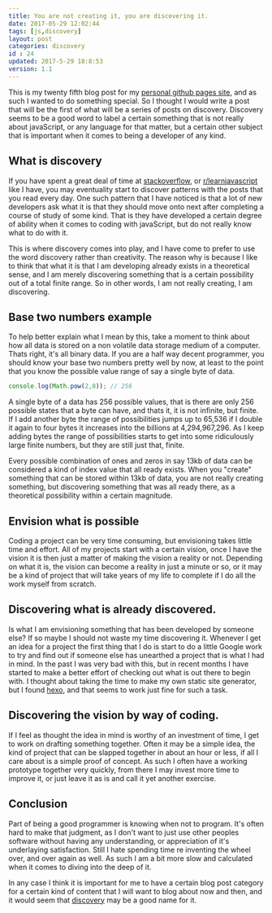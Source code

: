 ```yaml
---
title: You are not creating it, you are discovering it.
date: 2017-05-29 12:02:44
tags: [js,discovery]
layout: post
categories: discovery
id : 24
updated: 2017-5-29 18:8:53
version: 1.1
---
```


This is my twenty fifth blog post for my [personal github pages site](https://dustinpfister.github.io/), and as such I wanted to do something special. So I thought I would write a post that will be the first of what will be a series of posts on discovery. Discovery seems to be a good word to label a certain something that is not really about javaScript, or any language for that matter, but a certain other subject that is important when it comes to being a developer of any kind.

<!-- more -->

## What is discovery

If you have spent a great deal of time at [stackoverflow](https://stackoverflow.com/questions/tagged/javascript), or [r/learnjavascript](https://www.reddit.com/r/learnjavascript/) like I have, you may eventuality start to discover patterns with the posts that you read every day. One such pattern that I have noticed is that a lot of new developers ask what it is that they should move onto next after completing a course of study of some kind. That is they have developed a certain degree of ability when it comes to coding with javaScript, but do not really know what to do with it.

This is where discovery comes into play, and I have come to prefer to use the word discovery rather than creativity. The reason why is because I like to think that what it is that I am developing already exists in a theoretical sense, and I am merely discovering something that is a certain possibility out of a total finite range. So in other words, I am not really creating, I am discovering.

## Base two numbers example

To help better explain what I mean by this, take a moment to think about how all data is stored on a non volatile data storage medium of a computer. Thats right, it's all binary data. If you are a half way decent programmer, you should know your base two numbers pretty well by now, at least to the point that you know the possible value range of say a single byte of data.

```js
console.log(Math.pow(2,8)); // 256
```

A single byte of a data has 256 possible values, that is there are only 256 possible states that a byte can have, and thats it, it is not infinite, but finite. If I add another byte the range of possibilities jumps up to 65,536 if I double it again to four bytes it increases into the billions at 4,294,967,296. As I keep adding bytes the range of possibilities starts to get into some ridiculously large finite numbers, but they are still just that, finite. 

Every possible combination of ones and zeros in say 13kb of data can be considered a kind of index value that all ready exists. When you "create" something that can be stored within 13kb of data, you are not really creating something, but discovering something that was all ready there, as a theoretical possibility within a certain magnitude.

## Envision what is possible

Coding a project can be very time consuming, but envisioning takes little time and effort. All of my projects start with a certain vision, once I have the vision it is then just a matter of making the vision a reality or not. Depending on what it is, the vision can become a reality in just a minute or so, or it may be a kind of project that will take years of my life to complete if I do all the work myself from scratch.

## Discovering what is already discovered.

Is what I am envisioning something that has been developed by someone else? If so maybe I should not waste my time discovering it. Whenever I get an idea for a project the first thing that I do is start to do a little Google work to try and find out if someone else has unearthed a project that is what I had in mind. In the past I was very bad with this, but in recent months I have started to make a better effort of checking out what is out there to begin with. I thought about taking the time to make my own static site generator, but I found [hexo](https://hexo.io/), and that seems to work just fine for such a task.

## Discovering the vision by way of coding.

If I feel as thought the idea in mind is worthy of an investment of time, I get to work on drafting something together. Often it may be a simple idea, the kind of project that can be slapped together in about an hour or less, if all I care about is a simple proof of concept. As such I often have a working prototype together very quickly, from there I may invest more time to improve it, or just leave it as is and call it yet another exercise.

## Conclusion

Part of being a good programmer is knowing when not to program. It's often hard to make that judgment, as I don't want to just use other peoples software without having any understanding, or appreciation of it's underlaying satisfaction. Still I hate spending time re inventing the wheel over, and over again as well. As such I am a bit more slow and calculated when it comes to diving into the deep of it.

In any case I think it is important for me to have a certain blog post category for a certain kind of content that I will want to blog about now and then, and it would seem that [discovery](/categories/discovery/) may be a good name for it.

<!--

## Michelangelo

I have caught wind of a quote my [Michelangelo Buonarroti](https://en.wikipedia.org/wiki/Michelangelo), that states "Every block of stone has a statue inside it and it is the task of the sculptor to discover it". He would imagine the statue of David in the stone, and free him from it.

-->